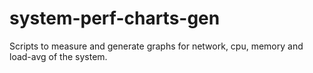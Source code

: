 # system-perf-charts-gen
 Scripts to measure and generate graphs for network, cpu, memory and load-avg of the system.
